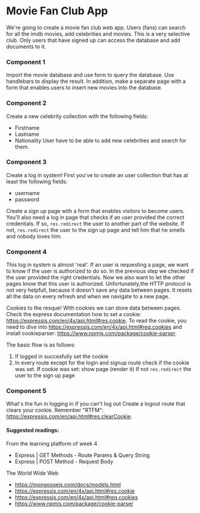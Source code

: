 # Movie Fan Club App

We're going to create a movie fan club web app. Users (fans) can search for all the imdb movies, add celebrities and movies. This is a very selective club. Only users that have signed up can access the database and add documents to it.

### Component 1
Import the movie database and use form to query the database. Use handlebars to display the result. In addition, make a separate page with a form that enables users to insert new movies into the database.

### Component 2
Create a new celebrity collection with the following fields:
*   Firstname
*   Lastname
*   Nationality
User have to be able to add new celebrities and search for them.

### Component 3
Create a log in system! First you've to create an user collection that has at least the following fields:

* username
* password

Create a sign up page with a form that enables visitors to become users. You'll also need a log in page that checks if an user provided the correct credentials. If so, `res.redirect` the user to another part of the website. If not, `res.redirect` the user to the sign up page and tell him that he smells and nobody loves him. 

### Component 4
This log in system is almost 'real'. If an user is requesting a page, we want to know if the user is authorized to do so. In the previous step we checked if the user provided the right credentials. Now we also want to let the other pages know that this user is authorized. Unfortunately,the HTTP protocol is not very helpfull, because it doesn't save any data between pages. It resets all the data on every refresh and when we navigate to a new page.

Cookies to the resque! With cookies we can store data between pages. Check the express documentation how to set a cookie: https://expressjs.com/en/4x/api.html#res.cookie. To read the cookie, you need to dive into https://expressjs.com/en/4x/api.html#req.cookies and install cookieparser: https://www.npmjs.com/package/cookie-parser.

The basic flow is as follows:

1. If logged in succesfully set the cookie
2. In every route except for the login and signup route check if the cookie was set.
    If cookie was set: show page (render it)
    If not `res.redirect` the user to the sign up page

### Component 5
What's the fun in logging in if you can't log out Create a logout route that clears your cookie. Remember "RTFM": https://expressjs.com/en/api.html#res.clearCookie.


#### Suggested readings:

From the learning platform of week 4
*   Express | GET Methods - Route Params & Query String
*   Express | POST Method - Request Body

The World Wide Web
*   https://mongoosejs.com/docs/models.html
*   https://expressjs.com/en/4x/api.html#res.cookie
*   https://expressjs.com/en/4x/api.html#req.cookies
*   https://www.npmjs.com/package/cookie-parser

